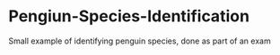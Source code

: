 # Pengiun-Species-Identification
Small example of identifying penguin species, done as part of an exam
